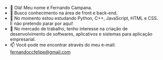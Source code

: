 - 👋 Olá! Meu nome é Fernando Campana.
- 👀 Busco conhecimento na área de front e back-end.
- 🌱 No momento estou estudando Python, C++, JavaScript, HTML e CSS. E não pretendo parar por aqui!
- 💞️ No mercado de trabalho, tenho interesse na criação de desenvolvimento de softwares, aplicativos e sistemas para aplicação empresarial.
- 📫 Você pode me encontrar através do meu e-mail: fernandoccfelipe@gmail.com

<!---
campanafernando/campanafernando is a ✨ special ✨ repository because its `README.md` (this file) appears on your GitHub profile.
You can click the Preview link to take a look at your changes.
--->

